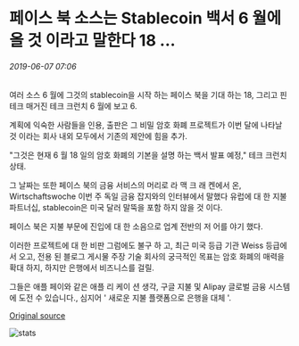 # 페이스 북 소스는 Stablecoin 백서 6 월에 올 것 이라고 말한다 18 ...

###### 2019-06-07 07:06

여러 소스 6 월에 그것의 stablecoin을 시작 하는 페이스 북을 기대 하는 18, 그리고 핀 테크 매거진 테크 크런치 6 월에 보고 6.

계획에 익숙한 사람들을 인용, 출판은 그 비밀 암호 화폐 프로젝트가 이번 달에 나타날 것 이라는 회사 내외 모두에서 기존의 제안에 힘을 추가.

"그것은 현재 6 월 18 일의 암호 화폐의 기본을 설명 하는 백서 발표 예정," 테크 크런치 상태.

그 날짜는 또한 페이스 북의 금융 서비스의 머리로 라 맥 크 래 켄에서 온, Wirtschaftswoche 이번 주 독일 금융 잡지와의 인터뷰에서 말했다 유럽에 대 한 지불 파트너십, stablecoin은 미국 달러 말뚝을 포함 하지 않을 것 이다.

페이스 북은 지불 부문에 진입에 대 한 소음으로 업계 전반의 저 어를 야기 했다.

이러한 프로젝트에 대 한 비판 그럼에도 불구 하 고, 최근 미국 등급 기관 Weiss 등급에서 오고, 전용 된 블로그 게시물 주장 기술 회사의 궁극적인 목표는 암호 화폐의 매력을 확대 하지, 하지만 은행에서 비즈니스를 걸릴.

그들은 애플 페이와 같은 애플 리 케이 션 생각, 구글 지불 및 Alipay 글로벌 금융 시스템에 도전 수 있습니다., 심지어 ' 새로운 지불 플랫폼으로 은행을 대체 '.

[Original source](https://cointelegraph.com/news/facebook-sources-say-that-stablecoin-white-paper-will-come-on-june-18)

![stats](https://c.statcounter.com/11760860/0/a89fa40b/1/ "stats")